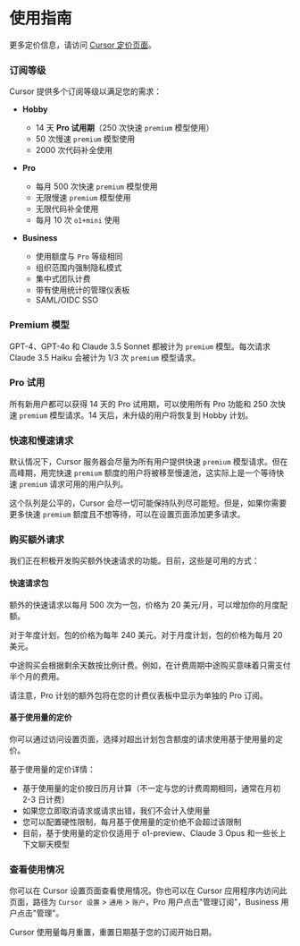 # 使用指南

更多定价信息，请访问 [Cursor 定价页面](https://cursor.sh/pricing)。

### 订阅等级

Cursor 提供多个订阅等级以满足您的需求：

- **Hobby**

  - 14 天 **Pro 试用期**（250 次快速 `premium` 模型使用）
  - 50 次慢速 `premium` 模型使用
  - 2000 次代码补全使用

- **Pro**

  - 每月 500 次快速 `premium` 模型使用
  - 无限慢速 `premium` 模型使用
  - 无限代码补全使用
  - 每月 10 次 `o1+mini` 使用

- **Business**
  - 使用额度与 `Pro` 等级相同
  - 组织范围内强制隐私模式
  - 集中式团队计费
  - 带有使用统计的管理仪表板
  - SAML/OIDC SSO

### Premium 模型

GPT-4、GPT-4o 和 Claude 3.5 Sonnet 都被计为 `premium` 模型。每次请求 Claude 3.5 Haiku 会被计为 1/3 次 `premium` 模型请求。

### Pro 试用

所有新用户都可以获得 14 天的 Pro 试用期，可以使用所有 Pro 功能和 250 次快速 `premium` 模型请求。14 天后，未升级的用户将恢复到 Hobby 计划。

### 快速和慢速请求

默认情况下，Cursor 服务器会尽量为所有用户提供快速 `premium` 模型请求。但在高峰期，用完快速 `premium` 额度的用户将被移至慢速池，这实际上是一个等待快速 `premium` 请求可用的用户队列。

这个队列是公平的，Cursor 会尽一切可能保持队列尽可能短。但是，如果你需要更多快速 `premium` 额度且不想等待，可以在设置页面添加更多请求。

### 购买额外请求

我们正在积极开发购买额外快速请求的功能。目前，这些是可用的方式：

#### 快速请求包

额外的快速请求以每月 500 次为一包，价格为 20 美元/月，可以增加你的月度配额。

对于年度计划，包的价格为每年 240 美元。对于月度计划，包的价格为每月 20 美元。

中途购买会根据剩余天数按比例计费。例如，在计费周期中途购买意味着只需支付半个月的费用。

请注意，Pro 计划的额外包将在您的计费仪表板中显示为单独的 Pro 订阅。

#### 基于使用量的定价

你可以通过访问设置页面，选择对超出计划包含额度的请求使用基于使用量的定价。

基于使用量的定价详情：

- 基于使用量的定价按日历月计算（不一定与您的计费周期相同，通常在月初 2-3 日计费）
- 如果您立即取消请求或请求出错，我们不会计入使用量
- 您可以配置硬性限制，每月基于使用量的定价绝不会超过该限制
- 目前，基于使用量的定价仅适用于 o1-preview、Claude 3 Opus 和一些长上下文聊天模型

### 查看使用情况

你可以在 Cursor 设置页面查看使用情况。你也可以在 Cursor 应用程序内访问此页面，路径为 `Cursor 设置` > `通用` > `账户`，Pro 用户点击"管理订阅"，Business 用户点击"管理"。

Cursor 使用量每月重置，重置日期基于您的订阅开始日期。

